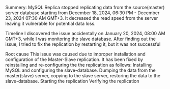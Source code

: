 Summery:
MySQL Replica stopped replicating data from the source(master) server database starting from December 18, 2024, 06:30 PM - December 23, 2024 07:30 AM GMT+3. It decreased the read speed from the server leaving it vulnerable for potential data loss.

Timeline
I discovered the issue accidentally on January 20, 2024, 08:00 AM GMT+3, while I was monitoring the slave database. After finding out the issue, I tried to fix the replication by restarting it, but it was not successful

Root cause
This issue was caused due to improper installation and configuration of the Master-Slave replication. It has been fixed by reinstalling and re-configuring the the replication as follows:
Installing MySQL and configuring the slave-database.
Dumping the data from the master(slave) server, copying to the slave server, restoring the data to the slave-database.
Starting the replication
Verifying the replication

